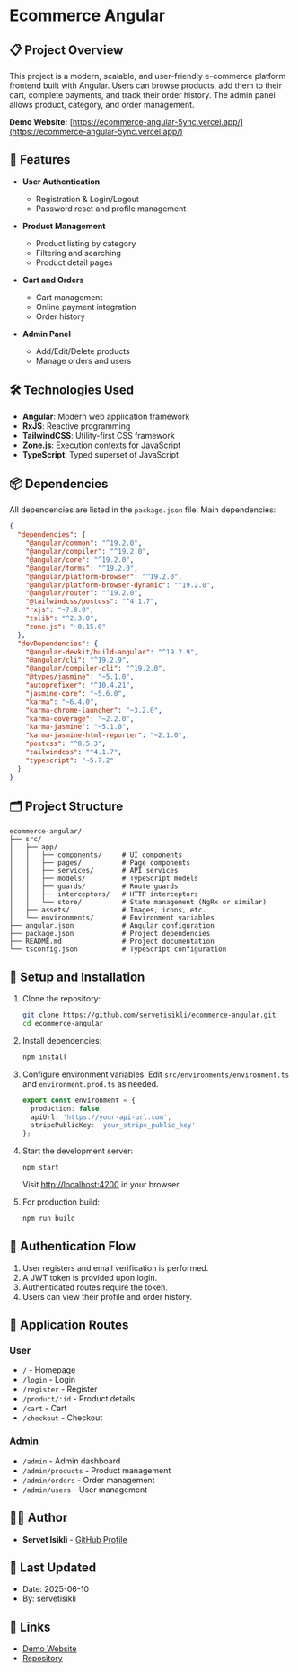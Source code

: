 # Ecommerce Angular

## 📋 Project Overview

This project is a modern, scalable, and user-friendly e-commerce platform frontend built with Angular. Users can browse products, add them to their cart, complete payments, and track their order history. The admin panel allows product, category, and order management.

**Demo Website:** [https://ecommerce-angular-5ync.vercel.app/](https://ecommerce-angular-5ync.vercel.app/)

## 🚀 Features

- **User Authentication**
  - Registration & Login/Logout
  - Password reset and profile management

- **Product Management**
  - Product listing by category
  - Filtering and searching
  - Product detail pages

- **Cart and Orders**
  - Cart management
  - Online payment integration
  - Order history

- **Admin Panel**
  - Add/Edit/Delete products
  - Manage orders and users

## 🛠️ Technologies Used

- **Angular**: Modern web application framework
- **RxJS**: Reactive programming
- **TailwindCSS**: Utility-first CSS framework
- **Zone.js**: Execution contexts for JavaScript
- **TypeScript**: Typed superset of JavaScript

## 📦 Dependencies

All dependencies are listed in the `package.json` file. Main dependencies:

```json
{
  "dependencies": {
    "@angular/common": "^19.2.0",
    "@angular/compiler": "^19.2.0",
    "@angular/core": "^19.2.0",
    "@angular/forms": "^19.2.0",
    "@angular/platform-browser": "^19.2.0",
    "@angular/platform-browser-dynamic": "^19.2.0",
    "@angular/router": "^19.2.0",
    "@tailwindcss/postcss": "^4.1.7",
    "rxjs": "~7.8.0",
    "tslib": "^2.3.0",
    "zone.js": "~0.15.0"
  },
  "devDependencies": {
    "@angular-devkit/build-angular": "^19.2.9",
    "@angular/cli": "^19.2.9",
    "@angular/compiler-cli": "^19.2.0",
    "@types/jasmine": "~5.1.0",
    "autoprefixer": "^10.4.21",
    "jasmine-core": "~5.6.0",
    "karma": "~6.4.0",
    "karma-chrome-launcher": "~3.2.0",
    "karma-coverage": "~2.2.0",
    "karma-jasmine": "~5.1.0",
    "karma-jasmine-html-reporter": "~2.1.0",
    "postcss": "^8.5.3",
    "tailwindcss": "^4.1.7",
    "typescript": "~5.7.2"
  }
}
```

## 🗂️ Project Structure

```
ecommerce-angular/
├── src/
│   ├── app/
│   │   ├── components/     # UI components
│   │   ├── pages/          # Page components
│   │   ├── services/       # API services
│   │   ├── models/         # TypeScript models
│   │   ├── guards/         # Route guards
│   │   ├── interceptors/   # HTTP interceptors
│   │   └── store/          # State management (NgRx or similar)
│   ├── assets/             # Images, icons, etc.
│   └── environments/       # Environment variables
├── angular.json            # Angular configuration
├── package.json            # Project dependencies
├── README.md               # Project documentation
└── tsconfig.json           # TypeScript configuration
```

## 🔧 Setup and Installation

1. Clone the repository:
   ```bash
   git clone https://github.com/servetisikli/ecommerce-angular.git
   cd ecommerce-angular
   ```

2. Install dependencies:
   ```bash
   npm install
   ```

3. Configure environment variables:
   Edit `src/environments/environment.ts` and `environment.prod.ts` as needed.
   ```ts
   export const environment = {
     production: false,
     apiUrl: 'https://your-api-url.com',
     stripePublicKey: 'your_stripe_public_key'
   };
   ```

4. Start the development server:
   ```bash
   npm start
   ```
   Visit [http://localhost:4200](http://localhost:4200) in your browser.

5. For production build:
   ```bash
   npm run build
   ```

## 🔐 Authentication Flow

1. User registers and email verification is performed.
2. A JWT token is provided upon login.
3. Authenticated routes require the token.
4. Users can view their profile and order history.

## 📱 Application Routes

### User
- `/` - Homepage
- `/login` - Login
- `/register` - Register
- `/product/:id` - Product details
- `/cart` - Cart
- `/checkout` - Checkout

### Admin
- `/admin` - Admin dashboard
- `/admin/products` - Product management
- `/admin/orders` - Order management
- `/admin/users` - User management

## 👨‍💻 Author

- **Servet Isikli** - [GitHub Profile](https://github.com/servetisikli)

## 📅 Last Updated

- Date: 2025-06-10
- By: servetisikli

## 🔗 Links

- [Demo Website](https://ecommerce-angular-5ync.vercel.app/)
- [Repository](https://github.com/servetisikli/ecommerce-angular)
